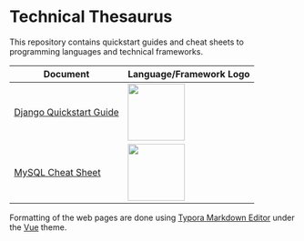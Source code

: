 # Technical Thesaurus

This repository contains quickstart guides and cheat sheets to programming languages and technical frameworks.

Document | Language/Framework Logo 
-- | --
<a href = "Django/pages/DjangoQuickstartGuide.html" target = "_blank" rel = "noopener noreferrer">Django Quickstart Guide</a> | <a href = "Django/pages/DjangoQuickstartGuide.html" target = "_blank" rel = "noopener noreferrer"><img src="https://static.djangoproject.com/img/logos/django-logo-negative.png" height="100"></a>
<a href = "MySQL/pages/MySQLCheatSheet.html" target = "_blank" rel = "noopener noreferrer">MySQL Cheat Sheet</a> | <a href = "MySQL/pages/MySQLQuickstartGuide.html" target = "_blank" rel = "noopener noreferrer"><img src="https://1000logos.net/wp-content/uploads/2020/08/MySQL-Logo.png" height="100"></a>

Formatting of the web pages are done using [Typora Markdown Editor](https://typora.io/) under the [Vue](https://theme.typora.io/theme/Vue/) theme.
